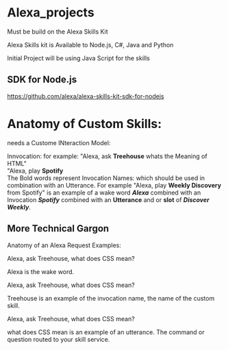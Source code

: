 # Alexa_projects

Must be build on the Alexa Skills Kit

Alexa Skills kit is Available to Node.js, C#, Java and Python

Initial Project will be using Java Script for the skills 

## SDK for Node.js  

https://github.com/alexa/alexa-skills-kit-sdk-for-nodejs

# Anatomy of Custom Skills:  

needs a Custome INteraction Model:  

Innvocation: for example: "Alexa, ask **Treehouse** whats the Meaning of HTML"  
                          "Alexa, play **Spotify**   
The Bold words represent Invocation Names: which should be used in combination with an Utterance. 
For example "Alexa, play **Weekly Discovery** from Spotify" is an example of a wake word ***Alexa*** combined with an Invocation ***Spotify*** combined with an **Utterance** and or **slot** of  ***Discover Weekly***.  

## More Technical Gargon  

Anatomy of an Alexa Request
Examples:

Alexa, ask Treehouse, what does CSS mean?

Alexa is the wake word.

Alexa, ask Treehouse, what does CSS mean?

Treehouse is an example of the invocation name, the name of the custom skill.

Alexa, ask Treehouse, what does CSS mean?

what does CSS mean is an example of an utterance. The command or question routed to your skill service.
                     
